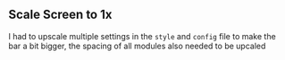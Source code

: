 ## Scale Screen to 1x

I had to upscale multiple settings in the `style` and `config` file to make the bar a bit bigger, the spacing of all modules also needed to be upcaled
